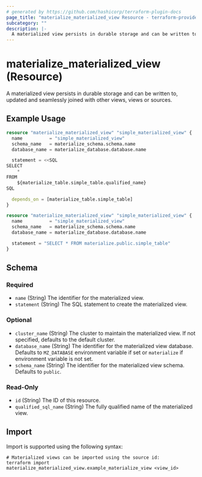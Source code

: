 ```yaml
---
# generated by https://github.com/hashicorp/terraform-plugin-docs
page_title: "materialize_materialized_view Resource - terraform-provider-materialize"
subcategory: ""
description: |-
  A materialized view persists in durable storage and can be written to, updated and seamlessly joined with other views, views or sources.
---
```


# materialize_materialized_view (Resource)

A materialized view persists in durable storage and can be written to, updated and seamlessly joined with other views, views or sources.

## Example Usage

```terraform
resource "materialize_materialized_view" "simple_materialized_view" {
  name          = "simple_materialized_view"
  schema_name   = materialize_schema.schema.name
  database_name = materialize_database.database.name

  statement = <<SQL
SELECT
    *
FROM
    ${materialize_table.simple_table.qualified_name}
SQL

  depends_on = [materialize_table.simple_table]
}

resource "materialize_materialized_view" "simple_materialized_view" {
  name          = "simple_materialized_view"
  schema_name   = materialize_schema.schema.name
  database_name = materialize_database.database.name

  statement = "SELECT * FROM materialize.public.simple_table"
}
```

<!-- schema generated by tfplugindocs -->
## Schema

### Required

- `name` (String) The identifier for the materialized view.
- `statement` (String) The SQL statement to create the materialized view.

### Optional

- `cluster_name` (String) The cluster to maintain the materialized view. If not specified, defaults to the default cluster.
- `database_name` (String) The identifier for the materialized view database. Defaults to `MZ_DATABASE` environment variable if set or `materialize` if environment variable is not set.
- `schema_name` (String) The identifier for the materialized view schema. Defaults to `public`.

### Read-Only

- `id` (String) The ID of this resource.
- `qualified_sql_name` (String) The fully qualified name of the materialized view.

## Import

Import is supported using the following syntax:

```shell
# Materialized views can be imported using the source id:
terraform import materialize_materialized_view.example_materialize_view <view_id>
```
